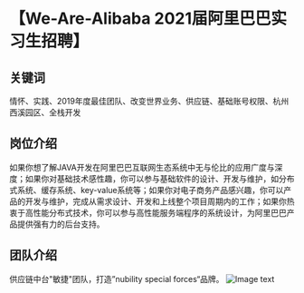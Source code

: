 # 【We-Are-Alibaba 2021届阿里巴巴实习生招聘】
## 关键词
情怀、实践、2019年度最佳团队、改变世界业务、供应链、基础账号权限、杭州西溪园区、全栈开发
## 岗位介绍
如果你想了解JAVA开发在阿里巴巴互联网生态系统中无与伦比的应用广度与深度；如果你对基础技术感性趣，你可以参与基础软件的设计、开发与维护，如分布式系统、缓存系统、key-value系统等；如果你对电子商务产品感兴趣，你可以产品的开发与维护，完成从需求设计、开发和上线整个项目周期内的工作；如果你热衷于高性能分布式技术，你可以参与高性能服务端程序的系统设计，为阿里巴巴产品提供强有力的后台支持。
## 团队介绍
供应链中台"敏捷"团队，打造”nubility special forces“品牌。
![Image text](https://github.com/0haha/We-Are-Alibaba/)
